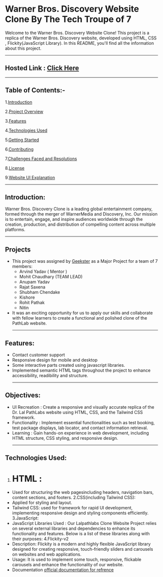 # Warner Bros. Discovery Website Clone By The Tech Troupe of 7
Welcome to the Warner Bros. Discovery Website Clone! This project is a replica of the Warner Bros. Discovery website, developed using HTML, CSS , Flickity(JavaScript Library). In this README, you'll find all the information about this project.
<hr>

## Hosted Link : [Click Here](https://mohit15-web.github.io/GEEKATHON-team-5-/)

<hr>

## Table of Contents:-

1.[Introduction](#Introduction)

2.[Project Overview](#Project)

3.[Features](#Features)

4.[Technologies Used](#Objectives)

5.[Getting Started](#Technologies)

6.[Contributing](#Contributing)

7.[Challenges Faced and Resolutions](#Challenges)

8.[License](License)

9.[Website UI Explanation]()

<hr>

## Introduction:

Warner Bros. Discovery Clone is a leading global entertainment company, formed through the merger of WarnerMedia and Discovery, Inc. Our mission is to entertain, engage, and inspire audiences worldwide through the creation, production, and distribution of compelling content across multiple platforms.

<hr>

## Projects

* This project was assigned by [Geekster](https://www.geekster.in/home/new-full-stack-web-development-program) as a Major Project for a team of 7 members:
   * Arvind Yadav ( Mentor )
   * Mohit Chaudhary (TEAM LEAD)
   * Anupam Yadav
   * Rajat Saxena
   * Shubham Chendake
   * Kishore
   * Rohit Pathak
   * Nitin
* It was an exciting opportunity for us to apply our skills and collaborate with fellow learners to create a functional and polished clone of the PathLab website.
  <hr>

## Features:
* Contact customer support
* Responsive design for mobile and desktop
* Some interactive parts created using javascript libraries.
* Implemented semantic HTML tags throughout the project to enhance accessibility, readibility and structure.
  <hr>
## Objectives:

+ UI Recreation : Create a responsive and visually accurate replica of the Dr. Lal PathLabs website using HTML, CSS, and the Tailwind CSS framework.
+ Functionality : Implement essential functionalities such as test booking, test package displays, lab locator, and contact information retrieval.
+ Learning : Gain hands-on experience in web development, including HTML structure, CSS styling, and responsive design.
  <hr>
## Technologies Used:
1. # HTML :
  + Used for structuring the web pagesincluding headers, navigation bars, content sections, and footers.
2.CSS(including Tailwind CSS):
  + Applied for styling and layout.
  + Tailwind CSS: used for framework for rapid UI development, implementing responsive design and styling components efficiently.
3.JavaScript:
  + JavaScript Libraries Used : Our Lalpathlabs Clone Website Project relies on several external libraries and dependencies to enhance its functionality and features. Below is a list of these libraries along with their purposes:
4.Flickity-v2
  + Description: Flickity is a modern and highly flexible JavaScript library designed for creating responsive, touch-friendly sliders and carousels on websites and web applications.
  + Usage: It is used to implement some touch, responsive, flickable carousels and enhance the functionality of our website.
  + Documentation [official documentation for refrence](https://flickity.metafizzy.co/)

   
